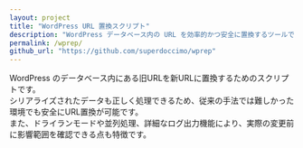 ```yaml
---
layout: project
title: "WordPress URL 置換スクリプト"
description: "WordPress データベース内の URL を効率的かつ安全に置換するツールです。シリアライズされたデータも正確に処理し、ドライランモードや並列処理、詳細なログ出力機能を備えています。WP-CLI が利用できない環境でも動作します。"
permalink: /wprep/
github_url: "https://github.com/superdoccimo/wprep"
---
```


WordPress のデータベース内にある旧URLを新URLに置換するためのスクリプトです。  
シリアライズされたデータも正しく処理できるため、従来の手法では難しかった環境でも安全にURL置換が可能です。  
また、ドライランモードや並列処理、詳細なログ出力機能により、実際の変更前に影響範囲を確認できる点も特徴です。
